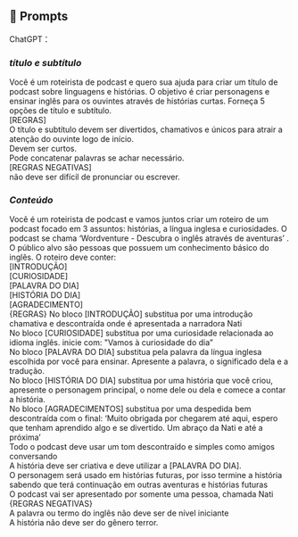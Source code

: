 ## 🧠 Prompts
ChatGPT：

### **_título e subtítulo_** ###
  
Você é um roteirista de podcast e quero sua ajuda para criar um título de podcast sobre linguagens e histórias. O objetivo é criar personagens e ensinar inglês para os ouvintes através de histórias curtas. Forneça 5 opções de título e subtítulo.  
[REGRAS]  
O título e subtítulo devem ser divertidos, chamativos e únicos para atrair a atenção do ouvinte logo de início.  
Devem ser curtos.  
Pode concatenar palavras se achar necessário.  
[REGRAS NEGATIVAS]  
não deve ser difícil de pronunciar ou escrever.  


### **_Conteúdo_** ###

Você é um roteirista de podcast e vamos juntos criar um roteiro de um podcast focado em 3 assuntos: histórias, a língua inglesa e curiosidades. O podcast se chama ‘Wordventure - Descubra o inglês através de aventuras’ . O público alvo são pessoas que possuem um conhecimento básico do inglês. O roteiro deve conter:  
[INTRODUÇÃO]  
[CURIOSIDADE]  
[PALAVRA DO DIA]  
[HISTÓRIA DO DIA]  
[AGRADECIMENTO]  
{REGRAS}
No bloco [INTRODUÇÃO] substitua por uma introdução chamativa e descontraída onde é apresentada  a narradora Nati  
No bloco [CURIOSIDADE] substitua por uma curiosidade relacionada ao idioma inglês. inicie com: "Vamos à curiosidade do dia”  
No bloco [PALAVRA DO DIA] substitua pela palavra da língua inglesa escolhida por você para ensinar. Apresente a palavra, o significado dela e a tradução.  
No bloco [HISTÓRIA DO DIA] substitua por uma história que você criou, apresente o personagem principal, o nome dele ou dela e comece a contar a história.  
No bloco [AGRADECIMENTOS] substitua por uma despedida bem descontraída com o final: ‘Muito obrigada por chegarem até aqui, espero que tenham aprendido algo e se divertido. Um abraço da Nati e até a próxima’  
Todo o podcast deve usar um tom descontraído e simples como amigos conversando  
A história deve ser criativa e deve utilizar a [PALAVRA DO DIA].  
O personagem será usado em histórias futuras, por isso termine a história sabendo que terá continuação em outras aventuras e histórias futuras  
O podcast vai ser apresentado por somente uma pessoa, chamada Nati  
{REGRAS NEGATIVAS}  
A palavra ou termo do inglês não deve ser de nível iniciante  
A história não deve ser do gênero terror.
